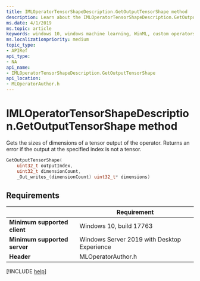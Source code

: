 ```yaml
---
title: IMLOperatorTensorShapeDescription.GetOutputTensorShape method
description: Learn about the IMLOperatorTensorShapeDescription.GetOutputTensorShape method. This method gets the sizes of dimensions of a tensor output of the operator.
ms.date: 4/1/2019
ms.topic: article
keywords: windows 10, windows machine learning, WinML, custom operators, GetOutputTensorShape
ms.localizationpriority: medium
topic_type:
- APIRef
api_type:
- NA
api_name:
- IMLOperatorTensorShapeDescription.GetOutputTensorShape
api_location:
- MLOperatorAuthor.h
---
```


# IMLOperatorTensorShapeDescription.GetOutputTensorShape method

Gets the sizes of dimensions of a tensor output of the operator. Returns an error if the output at the specified index is not a tensor.

```cpp
GetOutputTensorShape(
    uint32_t outputIndex,
    uint32_t dimensionCount,
    _Out_writes_(dimensionCount) uint32_t* dimensions)
```

## Requirements

| | Requirement |
|-|-|
| **Minimum supported client** | Windows 10, build 17763 |
| **Minimum supported server** | Windows Server 2019 with Desktop Experience |
| **Header** | MLOperatorAuthor.h |

[!INCLUDE [help](../../includes/get-help.md)]

